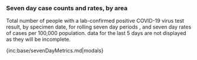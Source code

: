 ### Seven day case counts and rates, by area 

Total number of people with a lab-confirmed positive COVID-19 virus test result, by specimen date, for rolling seven day periods , and seven day rates of cases per 100,000 population.  data for the last 5 days are not displayed as they will be incomplete.

{inc:base/sevenDayMetrics.md|modals}